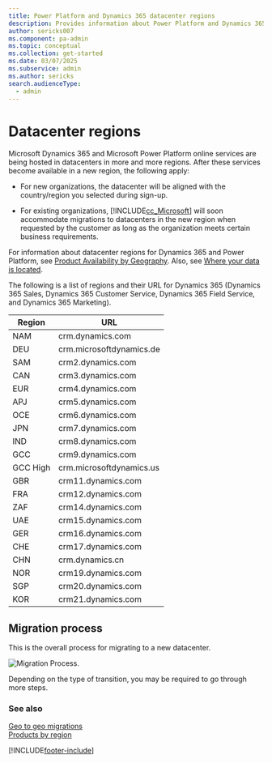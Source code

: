 ```yaml
---
title: Power Platform and Dynamics 365 datacenter regions
description: Provides information about Power Platform and Dynamics 365 apps hosted in datacenters across many regions. Find a list of regions and URLs, plus how to migrate to a new datacenter.
author: sericks007
ms.component: pa-admin
ms.topic: conceptual
ms.collection: get-started
ms.date: 03/07/2025
ms.subservice: admin
ms.author: sericks
search.audienceType: 
  - admin
---
```

# Datacenter regions

Microsoft Dynamics 365 and Microsoft Power Platform online services are being hosted in datacenters in more and more regions. After these services become available in a new region, the following apply:  
  
- For new organizations, the datacenter will be aligned with the country/region you selected during sign-up.  
  
- For existing organizations, [!INCLUDE[cc_Microsoft](../includes/cc-microsoft.md)] will soon accommodate migrations to datacenters in the new region when requested by the customer as long as the organization meets certain business requirements.  
  
For information about datacenter regions for Dynamics 365 and Power Platform, see [Product Availability by Geography](https://releaseplans.microsoft.com/availability-reports/?report=productgeoreport). Also, see [Where your data is located](https://www.microsoft.com/trust-center/privacy/data-location).  
  
The following is a list of regions and their URL for Dynamics 365 (Dynamics 365 Sales, Dynamics 365 Customer Service, Dynamics 365 Field Service, and Dynamics 365 Marketing).

|Region | URL | 
| ------------- | -------------     | 
| NAM           | crm.dynamics.com  | 
| DEU           | crm.microsoftdynamics.de | 
| SAM           | crm2.dynamics.com | 
| CAN           | crm3.dynamics.com | 
| EUR           | crm4.dynamics.com | 
| APJ           | crm5.dynamics.com | 
| OCE           | crm6.dynamics.com | 
| JPN           | crm7.dynamics.com | 
| IND           | crm8.dynamics.com | 
| GCC           | crm9.dynamics.com | 
| GCC High      | crm.microsoftdynamics.us | 
| GBR           | crm11.dynamics.com | 
| FRA           | crm12.dynamics.com | 
| ZAF           | crm14.dynamics.com | 
| UAE           | crm15.dynamics.com| 
| GER           | crm16.dynamics.com| 
| CHE           | crm17.dynamics.com|  
| CHN           | crm.dynamics.cn | 
| NOR           | crm19.dynamics.com |
| SGP           | crm20.dynamics.com |
| KOR           | crm21.dynamics.com |

## Migration process  
 This is the overall process for migrating to a new datacenter.  
  
 ![Migration Process.](media/migration-process.png "Migration Process")  
  
 Depending on the type of transition, you may be required to go through more steps.  
  
### See also  
 [Geo to geo migrations](geo-to-geo-migrations.md)   
 [Products by region](https://azure.microsoft.com/regions/services/)   



[!INCLUDE[footer-include](../includes/footer-banner.md)]
